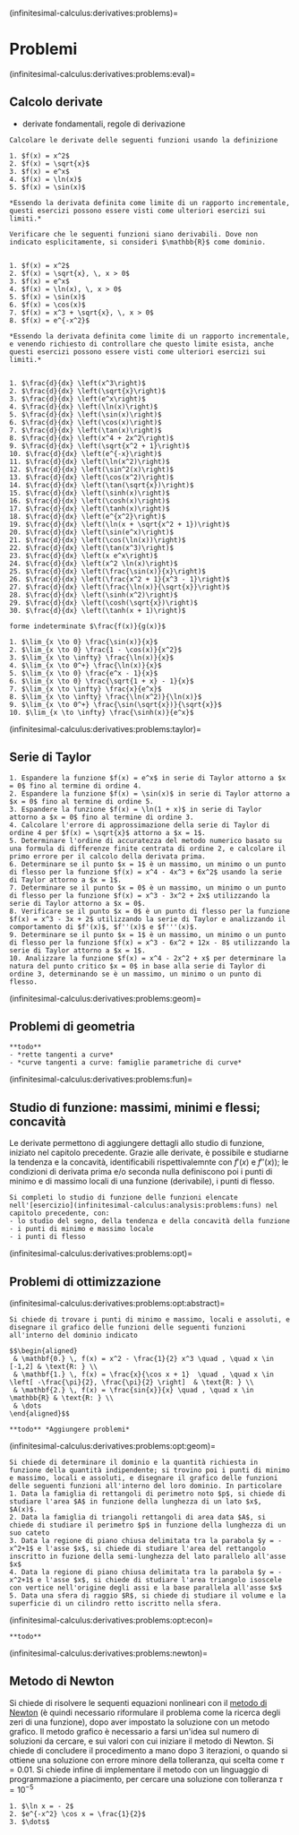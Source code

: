 (infinitesimal-calculus:derivatives:problems)=
# Problemi

(infinitesimal-calculus:derivatives:problems:eval)=
## Calcolo derivate
- derivate fondamentali, regole di derivazione
```{exercise} Calcolo derivate con definizione
Calcolare le derivate delle seguenti funzioni usando la definizione

1. $f(x) = x^2$
2. $f(x) = \sqrt{x}$
3. $f(x) = e^x$
4. $f(x) = \ln(x)$
5. $f(x) = \sin(x)$

*Essendo la derivata definita come limite di un rapporto incrementale, questi esercizi possono essere visti come ulteriori esercizi sui limiti.*

```

```{exercise} Verifica della derivabilità di funzioni
Verificare che le seguenti funzioni siano derivabili. Dove non indicato esplicitamente, si consideri $\mathbb{R}$ come dominio.


1. $f(x) = x^2$
2. $f(x) = \sqrt{x}, \, x > 0$
3. $f(x) = e^x$
4. $f(x) = \ln(x), \, x > 0$
5. $f(x) = \sin(x)$
6. $f(x) = \cos(x)$
7. $f(x) = x^3 + \sqrt{x}, \, x > 0$
8. $f(x) = e^{-x^2}$

*Essendo la derivata definita come limite di un rapporto incrementale, e venendo richiesto di controllare che questo limite esista, anche questi esercizi possono essere visti come ulteriori esercizi sui limiti.*
```
```{exercise} Calcolo delle derivate

1. $\frac{d}{dx} \left(x^3\right)$
2. $\frac{d}{dx} \left(\sqrt{x}\right)$
3. $\frac{d}{dx} \left(e^x\right)$
4. $\frac{d}{dx} \left(\ln(x)\right)$
5. $\frac{d}{dx} \left(\sin(x)\right)$
6. $\frac{d}{dx} \left(\cos(x)\right)$
7. $\frac{d}{dx} \left(\tan(x)\right)$
8. $\frac{d}{dx} \left(x^4 + 2x^2\right)$
9. $\frac{d}{dx} \left(\sqrt{x^2 + 1}\right)$
10. $\frac{d}{dx} \left(e^{-x}\right)$
11. $\frac{d}{dx} \left(\ln(x^2)\right)$
12. $\frac{d}{dx} \left(\sin^2(x)\right)$
13. $\frac{d}{dx} \left(\cos(x^2)\right)$
14. $\frac{d}{dx} \left(\tan(\sqrt{x})\right)$
15. $\frac{d}{dx} \left(\sinh(x)\right)$
16. $\frac{d}{dx} \left(\cosh(x)\right)$
17. $\frac{d}{dx} \left(\tanh(x)\right)$
18. $\frac{d}{dx} \left(e^{x^2}\right)$
19. $\frac{d}{dx} \left(\ln(x + \sqrt{x^2 + 1})\right)$
20. $\frac{d}{dx} \left(\sin(e^x)\right)$
21. $\frac{d}{dx} \left(\cos(\ln(x))\right)$
22. $\frac{d}{dx} \left(\tan(x^3)\right)$
23. $\frac{d}{dx} \left(x e^x\right)$
24. $\frac{d}{dx} \left(x^2 \ln(x)\right)$
25. $\frac{d}{dx} \left(\frac{\sin(x)}{x}\right)$
26. $\frac{d}{dx} \left(\frac{x^2 + 1}{x^3 - 1}\right)$
27. $\frac{d}{dx} \left(\frac{\ln(x)}{\sqrt{x}}\right)$
28. $\frac{d}{dx} \left(\sinh(x^2)\right)$
29. $\frac{d}{dx} \left(\cosh(\sqrt{x})\right)$
30. $\frac{d}{dx} \left(\tanh(x + 1)\right)$

```

```{exercise} Calcolo di limiti con la regola di de l'Hopital
forme indeterminate $\frac{f(x)}{g(x)}$

1. $\lim_{x \to 0} \frac{\sin(x)}{x}$
2. $\lim_{x \to 0} \frac{1 - \cos(x)}{x^2}$
3. $\lim_{x \to \infty} \frac{\ln(x)}{x}$
4. $\lim_{x \to 0^+} \frac{\ln(x)}{x}$
5. $\lim_{x \to 0} \frac{e^x - 1}{x}$
6. $\lim_{x \to 0} \frac{\sqrt{1 + x} - 1}{x}$
7. $\lim_{x \to \infty} \frac{x}{e^x}$
8. $\lim_{x \to \infty} \frac{\ln(x^2)}{\ln(x)}$
9. $\lim_{x \to 0^+} \frac{\sin(\sqrt{x})}{\sqrt{x}}$
10. $\lim_{x \to \infty} \frac{\sinh(x)}{e^x}$

```

(infinitesimal-calculus:derivatives:problems:taylor)=
## Serie di Taylor

```{exercise}
1. Espandere la funzione $f(x) = e^x$ in serie di Taylor attorno a $x = 0$ fino al termine di ordine 4.
2. Espandere la funzione $f(x) = \sin(x)$ in serie di Taylor attorno a $x = 0$ fino al termine di ordine 5.
3. Espandere la funzione $f(x) = \ln(1 + x)$ in serie di Taylor attorno a $x = 0$ fino al termine di ordine 3.
4. Calcolare l'errore di approssimazione della serie di Taylor di ordine 4 per $f(x) = \sqrt{x}$ attorno a $x = 1$.
5. Determinare l'ordine di accuratezza del metodo numerico basato su una formula di differenze finite centrata di ordine 2, e calcolare il primo errore per il calcolo della derivata prima.
6. Determinare se il punto $x = 1$ è un massimo, un minimo o un punto di flesso per la funzione $f(x) = x^4 - 4x^3 + 6x^2$ usando la serie di Taylor attorno a $x = 1$.
7. Determinare se il punto $x = 0$ è un massimo, un minimo o un punto di flesso per la funzione $f(x) = x^3 - 3x^2 + 2x$ utilizzando la serie di Taylor attorno a $x = 0$.
8. Verificare se il punto $x = 0$ è un punto di flesso per la funzione $f(x) = x^3 - 3x + 2$ utilizzando la serie di Taylor e analizzando il comportamento di $f'(x)$, $f''(x)$ e $f'''(x)$.
9. Determinare se il punto $x = 1$ è un massimo, un minimo o un punto di flesso per la funzione $f(x) = x^3 - 6x^2 + 12x - 8$ utilizzando la serie di Taylor attorno a $x = 1$.
10. Analizzare la funzione $f(x) = x^4 - 2x^2 + x$ per determinare la natura del punto critico $x = 0$ in base alla serie di Taylor di ordine 3, determinando se è un massimo, un minimo o un punto di flesso.

```

(infinitesimal-calculus:derivatives:problems:geom)=
## Problemi di geometria
```{exercise} Problemi di geometria
**todo**
- *rette tangenti a curve*
- *curve tangenti a curve: famiglie parametriche di curve*
```

(infinitesimal-calculus:derivatives:problems:fun)=
## Studio di funzione: massimi, minimi e flessi; concavità
Le derivate permettono di aggiungere dettagli allo studio di funzione, iniziato nel capitolo precedente. Grazie alle derivate, è possibile e studiarne la tendenza e la concavità, identificabili rispettivalemnte con $f'(x)$ e $f''(x)$); le condizioni di derivata prima e/o seconda nulla definiscono poi i punti di minimo e di massimo locali di una funzione (derivabile), i punti di flesso.
```{exercise}
Si completi lo studio di funzione delle funzioni elencate nell'[esercizio](infinitesimal-calculus:analysis:problems:funs) nel capitolo precedente, con:
- lo studio del segno, della tendenza e della concavità della funzione
- i punti di minimo e massimo locale
- i punti di flesso

```

(infinitesimal-calculus:derivatives:problems:opt)=
## Problemi di ottimizzazione
(infinitesimal-calculus:derivatives:problems:opt:abstract)=
```{exercise}
Si chiede di trovare i punti di minimo e massimo, locali e assoluti, e disegnare il grafico delle funzioni delle seguenti funzioni all'interno del dominio indicato

$$\begin{aligned}
 & \mathbf{0.} \, f(x) = x^2 - \frac{1}{2} x^3 \quad , \quad x \in [-1,2] & \text{R: } \\
 & \mathbf{1.} \, f(x) = \frac{x}{\cos x + 1}  \quad , \quad x \in \left[ -\frac{\pi}{2}, \frac{\pi}{2} \right]  & \text{R: } \\
 & \mathbf{2.} \, f(x) = \frac{sin{x}}{x} \quad , \quad x \in \mathbb{R} & \text{R: } \\
 & \dots 
\end{aligned}$$

**todo** *Aggiungere problemi*

```

(infinitesimal-calculus:derivatives:problems:opt:geom)=
```{exercise} Problemi di geometria
Si chiede di determinare il dominio e la quantità richiesta in funzione della quantità indipendente; si trovino poi i punti di minimo e massimo, locali e assoluti, e disegnare il grafico delle funzioni delle seguenti funzioni all'interno del loro dominio. In particolare
1. Data la famiglia di rettangoli di perimetro noto $p$, si chiede di studiare l'area $A$ in funzione della lunghezza di un lato $x$, $A(x)$.
2. Data la famiglia di triangoli rettangoli di area data $A$, si chiede di studiare il perimetro $p$ in funzione della lunghezza di un suo cateto
3. Data la regione di piano chiusa delimitata tra la parabola $y = -x^2+1$ e l'asse $x$, si chiede di studiare l'area del rettangolo inscritto in fuzione della semi-lunghezza del lato parallelo all'asse $x$
4. Data la regione di piano chiusa delimitata tra la parabola $y = -x^2+1$ e l'asse $x$, si chiede di studiare l'area triangolo isoscele con vertice nell'origine degli assi e la base parallela all'asse $x$
5. Data una sfera di raggio $R$, si chiede di studiare il volume e la superficie di un cilindro retto iscritto nella sfera.
```

(infinitesimal-calculus:derivatives:problems:opt:econ)=
```{exercise} Problemi di economia
**todo**
```

(infinitesimal-calculus:derivatives:problems:newton)=
## Metodo di Newton
Si chiede di risolvere le sequenti equazioni nonlineari con il [metodo di Newton](infinitesimal-calculus:derivatives:applications:newton) (è quindi necessario riformulare il problema come la ricerca degli zeri di una funzione), dopo aver impostato la soluzione con un metodo grafico. Il metodo grafico è necessario a farsi un'idea sul numero di soluzioni da cercare, e sui valori con cui iniziare il metodo di Newton. Si chiede di concludere il procedimento a mano dopo 3 iterazioni, o quando si ottiene una soluzione con errore minore della tolleranza, qui scelta come $\tau = 0.01$. Si chiede infine di implementare il metodo con un linguaggio di programmazione a piacimento, per cercare una soluzione con tolleranza $\tau = 10^{-5}$
```{exercise} Soluzione iterativa di equazioni nonlineari - Newton
1. $\ln x = - 2$
2. $e^{-x^2} \cos x = \frac{1}{2}$
3. $\dots$ 
```
